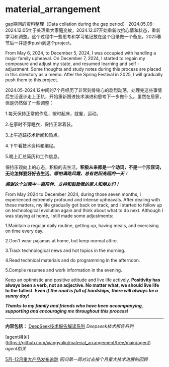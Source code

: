 # material_arrangement
gap期间的资料整理（Data collation during the gap period）
2024.05.06-2024.12.05忙于处理重大家庭变故，2024.12.07开始重新收拾心情和状态，重新学习和调整。这个过程中一些思考和学习笔记放在这个目录做一个备忘。2025春节后一并逐步push到这个project。


From May 6, 2024, to December 5, 2024, I was occupied with handling a major family  upheaval. On December 7, 2024, I started to regain my composure and adjust my state, and resumed learning and self - adjustment. Some thoughts and study notes during this process are placed in this directory as a memo. After the Spring Festival in 2025, I will gradually push them to this project.



2024.05-2024.12中间的7个月经历了非常刻骨铭心的剧烈动荡，处理完这些事情后生活逐步走上正轨，开始重新跟进技术演进和思考下一步做什么。虽然在居家，但是仍然做了一些调整：

1.每天保持正常的作息，按时起床，就餐，运动。


2.在家时不穿睡衣，保持正常着装。


3.上午追踪技术新闻和热点。


4.下午看技术资料和编程。


5.晚上汇总简历和工作信息。


保持乐观向上的心态，积极的去生活。**积极从来都是一个动词，不是一个形容词，无论怎样要好好去生活**。***哪怕满路风霜，总有艳阳高照的一天！***




***感谢这个过程中一直陪伴、支持和鼓励我的家人和朋友们！***





From May 2024 to December 2024, during those seven months, I experienced extremely profound and intense upheavals. After dealing with these matters, my life gradually got back on track, and I started to follow up on technological evolution again and think about what to do next. Although I was staying at home, I still made some adjustments:


1.Maintain a regular daily routine, getting up, having meals, and exercising on time every day.


2.Don't wear pajamas at home, but keep normal attire.


3.Track technological news and hot topics in the morning.


4.Read technical materials and do programming in the afternoon.


5.Compile resumes and work information in the evening.


Keep an optimistic and positive attitude and live life actively. **Positivity has always been a verb, not an adjective. No matter what, we should live life to the fullest**. ***Even if the road is full of hardships, there will always be a sunny day!***



***Thanks to my family and friends who have been accompanying, supporting and encouraging me throughout this process!***

---

**内容包括：**
[DeepSeek技术报告解读系列](https://github.com/xiangyuliu/material_arrangement/tree/main/deepseek) *Deepseek技术报告系列*


[agent相关] (https://github.com/xiangyuliu/material_arrangement/tree/main/agent) *agent相关*


[5月-12月重大产品发布追踪](https://github.com/xiangyuliu/material_arrangement/tree/main/deepseek) *回归第一周对过去接个月重大技术进展的回顾*



